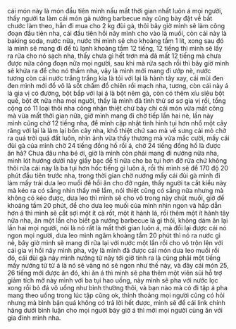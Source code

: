 cái món này là món đầu tiên mình nấu mất thời gian nhất luôn á mọi người, thấy người ta làm cái món gà nướng barbecue này cũng bày đặt về bắt chước làm theo, hẫn đi mua cho 2 kg đùi gà, thôi bây giờ mình sẽ làm công đoạn đầu tiên nha, cái đầu tiên hồi nãy mình cho vào là muối, còn cái này là baking soda, nước nữa, nước thì mình sẽ cho khoảng tầm 1 lít, xong sau đó là mình sẽ mang đi để tủ lạnh khoảng tầm 12 tiếng, 12 tiếng thì mình sẽ lấy ra rửa cho nó sạch nha, thấy chưa gì hết trơn mà đã mất 12 tiếng mà chưa được nửa công đoạn nữa mọi người, sau khi mà rửa sạch rồi thì bây giờ mình sẽ khứa ra để cho nó thấm nha, vậy là mình mới mang đi ướp nè, nước tương còn cái nước trắng trắng kia là tỏi với lại là hành tây xay, cái mùi đen đen mình mới đổ vô là sốt chấm đồ chiên rồi mạch nha, tương, còn cái này á là gia vị có đường, bột bắp với lại á là bột nêm gà, còn có thêm xíu siêu bột quế, bột ớt nữa nha mọi người, thấy là mình đã tính thử sơ sơ gia vị rồi, tổng cộng có 11 loại thôi nha công nhận thiệt chứ bày chi cái món vừa mất công mà vừa mất thời gian nữa, giờ mình mang đi chờ tiếp lần hai nè, lần này mình cũng chờ 12 tiếng nha, để mình cập nhật tình hình tụi hơn nhổ một cây răng với lại là làm lại bốn cây nha, khổ thiệt chứ sao mà về sưng cái mỏ chờ ra quá trời quá đất luôn, nhìn ảnh vừa thấy thương mà vừa mắc cười, mấy cái đùi gà của mình chờ 24 tiếng đồng hồ rồi á, chờ 24 tiếng đồng hồ là được ăn hả? Chưa đâu nha bé ơi, giờ là mình còn phải mang đi nướng nữa nha, mình lót hướng dưới này giấy bạc để tí nữa cho ba tụi hơn đỡ rửa chứ không thôi rửa cái này là ba tụi hơn hốc tiếng gì luôn á, rồi thì mình sẽ để 170 độ 20 phút đầu tiên trước nha, trong thời gian chờ nướng mấy cái đùi gà mình đi làm mấy trái dưa leo muối để hồi ăn cho đỡ ngán, thấy người ta cắt kiểu này mà kéo ra có sắng nhìn thấy mê lắm, nói thiệt cũng có sắng nữa nhưng mà không có kéo được, dưa leo thì mình sẽ cho vô trong này chút muối, giờ để khoảng tầm 20 phút, để cho dưa leo muối của mình nhìn ngon và hấp dẫn hơn á thì mình sẽ cắt sợi một ít cà rốt, một ít hành lá, rồi thêm một ít hành tây nữa nha, ăn một lần cho biết gà nướng barbecue là gì thôi, không dám ăn lại lần hai mọi người, nói là nó rất là mất thời gian luôn á, mà đổi lại được cái nó ngon mọi người, dưa leo mình ngâm khoảng tầm 20 phút thì nó ra nước gì nè, bây giờ mình sẽ mang đi rửa lại với nước một lần rồi cho vô trộn lên với cái gia vị hồi nãy mình pha, vậy là mình đã được cái món dưa leo muối rồi đó, cái đùi gà này mình nướng từ nãy tới giờ tính ra là cũng phải một tiếng mấy nướng từ từ á là nó sẽ vàng nó sẽ ngon như thế này, và đây cái món 25, 26 tiếng mới được ăn đó, khi ăn á thì mình sẽ pha thêm một viên sủi hỗ trợ giảm tích mỡ này mình với ba tụi hao uống, này mình sẽ pha với nước lọc xong rồi bỏ đá vô uống như bình thường thôi, và bạn nào mà có đi tập á pha mang theo uống trong lúc tập cũng ok, thỉnh thoảng mọi người cũng có hỏi nhưng mà bình bận quá không có trả lời hết được, mình sẽ để cái link chính hãng dưới bình luận cho mọi người bây giờ á thì mời mọi người cùng ăn với gia đình mình nha.